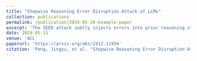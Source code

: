 ```yaml
---
title: "Stepwise Reasoning Error Disruption Attack of LLMs"
collection: publications
permalink: /publication/2024-03-20-example-paper
excerpt: 'The SEED attack subtly injects errors into prior reasoning steps to mislead the model into producing incorrect subsequent reasoning and final answers. Unlike previous methods, SEED is compatible with zero-shot and few-shot settings, maintains the natural reasoning flow, and ensures covert execution without modifying the instruction.'
date: 2024-05-15
venue: 'ACL'
paperurl: 'https://arxiv.org/abs/2412.11934'
citation: 'Peng, Jingyu, et al. "Stepwise Reasoning Error Disruption Attack of LLMs." arXiv preprint arXiv:2412.11934 (2024).'
---
```

